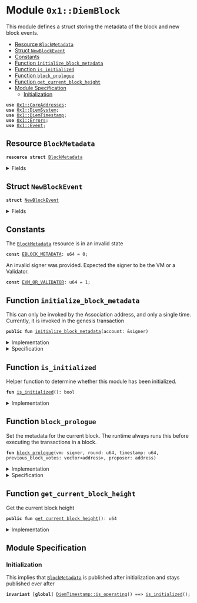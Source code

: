 
<a name="0x1_DiemBlock"></a>

# Module `0x1::DiemBlock`

This module defines a struct storing the metadata of the block and new block events.


-  [Resource `BlockMetadata`](#0x1_DiemBlock_BlockMetadata)
-  [Struct `NewBlockEvent`](#0x1_DiemBlock_NewBlockEvent)
-  [Constants](#@Constants_0)
-  [Function `initialize_block_metadata`](#0x1_DiemBlock_initialize_block_metadata)
-  [Function `is_initialized`](#0x1_DiemBlock_is_initialized)
-  [Function `block_prologue`](#0x1_DiemBlock_block_prologue)
-  [Function `get_current_block_height`](#0x1_DiemBlock_get_current_block_height)
-  [Module Specification](#@Module_Specification_1)
    -  [Initialization](#@Initialization_2)


<pre><code><b>use</b> <a href="CoreAddresses.md#0x1_CoreAddresses">0x1::CoreAddresses</a>;
<b>use</b> <a href="DiemSystem.md#0x1_DiemSystem">0x1::DiemSystem</a>;
<b>use</b> <a href="DiemTimestamp.md#0x1_DiemTimestamp">0x1::DiemTimestamp</a>;
<b>use</b> <a href="../../../move-stdlib/docs/Errors.md#0x1_Errors">0x1::Errors</a>;
<b>use</b> <a href="../../../move-stdlib/docs/Event.md#0x1_Event">0x1::Event</a>;
</code></pre>



<a name="0x1_DiemBlock_BlockMetadata"></a>

## Resource `BlockMetadata`



<pre><code><b>resource</b> <b>struct</b> <a href="DiemBlock.md#0x1_DiemBlock_BlockMetadata">BlockMetadata</a>
</code></pre>



<details>
<summary>Fields</summary>


<dl>
<dt>
<code>height: u64</code>
</dt>
<dd>
 Height of the current block
</dd>
<dt>
<code>new_block_events: <a href="../../../move-stdlib/docs/Event.md#0x1_Event_EventHandle">Event::EventHandle</a>&lt;<a href="DiemBlock.md#0x1_DiemBlock_NewBlockEvent">DiemBlock::NewBlockEvent</a>&gt;</code>
</dt>
<dd>
 Handle where events with the time of new blocks are emitted
</dd>
</dl>


</details>

<a name="0x1_DiemBlock_NewBlockEvent"></a>

## Struct `NewBlockEvent`



<pre><code><b>struct</b> <a href="DiemBlock.md#0x1_DiemBlock_NewBlockEvent">NewBlockEvent</a>
</code></pre>



<details>
<summary>Fields</summary>


<dl>
<dt>
<code>round: u64</code>
</dt>
<dd>

</dd>
<dt>
<code>proposer: address</code>
</dt>
<dd>

</dd>
<dt>
<code>previous_block_votes: vector&lt;address&gt;</code>
</dt>
<dd>

</dd>
<dt>
<code>time_microseconds: u64</code>
</dt>
<dd>
 On-chain time during  he block at the given height
</dd>
</dl>


</details>

<a name="@Constants_0"></a>

## Constants


<a name="0x1_DiemBlock_EBLOCK_METADATA"></a>

The <code><a href="DiemBlock.md#0x1_DiemBlock_BlockMetadata">BlockMetadata</a></code> resource is in an invalid state


<pre><code><b>const</b> <a href="DiemBlock.md#0x1_DiemBlock_EBLOCK_METADATA">EBLOCK_METADATA</a>: u64 = 0;
</code></pre>



<a name="0x1_DiemBlock_EVM_OR_VALIDATOR"></a>

An invalid signer was provided. Expected the signer to be the VM or a Validator.


<pre><code><b>const</b> <a href="DiemBlock.md#0x1_DiemBlock_EVM_OR_VALIDATOR">EVM_OR_VALIDATOR</a>: u64 = 1;
</code></pre>



<a name="0x1_DiemBlock_initialize_block_metadata"></a>

## Function `initialize_block_metadata`

This can only be invoked by the Association address, and only a single time.
Currently, it is invoked in the genesis transaction


<pre><code><b>public</b> <b>fun</b> <a href="DiemBlock.md#0x1_DiemBlock_initialize_block_metadata">initialize_block_metadata</a>(account: &signer)
</code></pre>



<details>
<summary>Implementation</summary>


<pre><code><b>public</b> <b>fun</b> <a href="DiemBlock.md#0x1_DiemBlock_initialize_block_metadata">initialize_block_metadata</a>(account: &signer) {
    <a href="DiemTimestamp.md#0x1_DiemTimestamp_assert_genesis">DiemTimestamp::assert_genesis</a>();
    // Operational constraint, only callable by the Association address
    <a href="CoreAddresses.md#0x1_CoreAddresses_assert_diem_root">CoreAddresses::assert_diem_root</a>(account);

    <b>assert</b>(!<a href="DiemBlock.md#0x1_DiemBlock_is_initialized">is_initialized</a>(), <a href="../../../move-stdlib/docs/Errors.md#0x1_Errors_already_published">Errors::already_published</a>(<a href="DiemBlock.md#0x1_DiemBlock_EBLOCK_METADATA">EBLOCK_METADATA</a>));
    move_to&lt;<a href="DiemBlock.md#0x1_DiemBlock_BlockMetadata">BlockMetadata</a>&gt;(
        account,
        <a href="DiemBlock.md#0x1_DiemBlock_BlockMetadata">BlockMetadata</a> {
            height: 0,
            new_block_events: <a href="../../../move-stdlib/docs/Event.md#0x1_Event_new_event_handle">Event::new_event_handle</a>&lt;<a href="DiemBlock.md#0x1_DiemBlock_NewBlockEvent">Self::NewBlockEvent</a>&gt;(account),
        }
    );
}
</code></pre>



</details>

<details>
<summary>Specification</summary>



<pre><code><b>include</b> <a href="DiemTimestamp.md#0x1_DiemTimestamp_AbortsIfNotGenesis">DiemTimestamp::AbortsIfNotGenesis</a>;
<b>include</b> <a href="CoreAddresses.md#0x1_CoreAddresses_AbortsIfNotDiemRoot">CoreAddresses::AbortsIfNotDiemRoot</a>;
<b>aborts_if</b> <a href="DiemBlock.md#0x1_DiemBlock_is_initialized">is_initialized</a>() <b>with</b> <a href="../../../move-stdlib/docs/Errors.md#0x1_Errors_ALREADY_PUBLISHED">Errors::ALREADY_PUBLISHED</a>;
<b>ensures</b> <a href="DiemBlock.md#0x1_DiemBlock_is_initialized">is_initialized</a>();
<b>ensures</b> <a href="DiemBlock.md#0x1_DiemBlock_get_current_block_height">get_current_block_height</a>() == 0;
</code></pre>



</details>

<a name="0x1_DiemBlock_is_initialized"></a>

## Function `is_initialized`

Helper function to determine whether this module has been initialized.


<pre><code><b>fun</b> <a href="DiemBlock.md#0x1_DiemBlock_is_initialized">is_initialized</a>(): bool
</code></pre>



<details>
<summary>Implementation</summary>


<pre><code><b>fun</b> <a href="DiemBlock.md#0x1_DiemBlock_is_initialized">is_initialized</a>(): bool {
    <b>exists</b>&lt;<a href="DiemBlock.md#0x1_DiemBlock_BlockMetadata">BlockMetadata</a>&gt;(<a href="CoreAddresses.md#0x1_CoreAddresses_DIEM_ROOT_ADDRESS">CoreAddresses::DIEM_ROOT_ADDRESS</a>())
}
</code></pre>



</details>

<a name="0x1_DiemBlock_block_prologue"></a>

## Function `block_prologue`

Set the metadata for the current block.
The runtime always runs this before executing the transactions in a block.


<pre><code><b>fun</b> <a href="DiemBlock.md#0x1_DiemBlock_block_prologue">block_prologue</a>(vm: signer, round: u64, timestamp: u64, previous_block_votes: vector&lt;address&gt;, proposer: address)
</code></pre>



<details>
<summary>Implementation</summary>


<pre><code><b>fun</b> <a href="DiemBlock.md#0x1_DiemBlock_block_prologue">block_prologue</a>(
    vm: signer,
    round: u64,
    timestamp: u64,
    previous_block_votes: vector&lt;address&gt;,
    proposer: address
) <b>acquires</b> <a href="DiemBlock.md#0x1_DiemBlock_BlockMetadata">BlockMetadata</a> {
    <a href="DiemTimestamp.md#0x1_DiemTimestamp_assert_operating">DiemTimestamp::assert_operating</a>();
    // Operational constraint: can only be invoked by the VM.
    <a href="CoreAddresses.md#0x1_CoreAddresses_assert_vm">CoreAddresses::assert_vm</a>(&vm);

    // Authorization
    <b>assert</b>(
        proposer == <a href="CoreAddresses.md#0x1_CoreAddresses_VM_RESERVED_ADDRESS">CoreAddresses::VM_RESERVED_ADDRESS</a>() || <a href="DiemSystem.md#0x1_DiemSystem_is_validator">DiemSystem::is_validator</a>(proposer),
        <a href="../../../move-stdlib/docs/Errors.md#0x1_Errors_requires_address">Errors::requires_address</a>(<a href="DiemBlock.md#0x1_DiemBlock_EVM_OR_VALIDATOR">EVM_OR_VALIDATOR</a>)
    );

    <b>let</b> block_metadata_ref = borrow_global_mut&lt;<a href="DiemBlock.md#0x1_DiemBlock_BlockMetadata">BlockMetadata</a>&gt;(<a href="CoreAddresses.md#0x1_CoreAddresses_DIEM_ROOT_ADDRESS">CoreAddresses::DIEM_ROOT_ADDRESS</a>());
    <a href="DiemTimestamp.md#0x1_DiemTimestamp_update_global_time">DiemTimestamp::update_global_time</a>(&vm, proposer, timestamp);
    block_metadata_ref.height = block_metadata_ref.height + 1;
    <a href="../../../move-stdlib/docs/Event.md#0x1_Event_emit_event">Event::emit_event</a>&lt;<a href="DiemBlock.md#0x1_DiemBlock_NewBlockEvent">NewBlockEvent</a>&gt;(
        &<b>mut</b> block_metadata_ref.new_block_events,
        <a href="DiemBlock.md#0x1_DiemBlock_NewBlockEvent">NewBlockEvent</a> {
            round,
            proposer,
            previous_block_votes,
            time_microseconds: timestamp,
        }
    );
}
</code></pre>



</details>

<details>
<summary>Specification</summary>



<pre><code><b>include</b> <a href="DiemTimestamp.md#0x1_DiemTimestamp_AbortsIfNotOperating">DiemTimestamp::AbortsIfNotOperating</a>;
<b>include</b> <a href="CoreAddresses.md#0x1_CoreAddresses_AbortsIfNotVM">CoreAddresses::AbortsIfNotVM</a>{account: vm};
<b>aborts_if</b> proposer != <a href="CoreAddresses.md#0x1_CoreAddresses_VM_RESERVED_ADDRESS">CoreAddresses::VM_RESERVED_ADDRESS</a>() && !<a href="DiemSystem.md#0x1_DiemSystem_spec_is_validator">DiemSystem::spec_is_validator</a>(proposer)
    <b>with</b> <a href="../../../move-stdlib/docs/Errors.md#0x1_Errors_REQUIRES_ADDRESS">Errors::REQUIRES_ADDRESS</a>;
<b>ensures</b> <a href="DiemTimestamp.md#0x1_DiemTimestamp_spec_now_microseconds">DiemTimestamp::spec_now_microseconds</a>() == timestamp;
<b>ensures</b> <a href="DiemBlock.md#0x1_DiemBlock_get_current_block_height">get_current_block_height</a>() == <b>old</b>(<a href="DiemBlock.md#0x1_DiemBlock_get_current_block_height">get_current_block_height</a>()) + 1;
<b>aborts_if</b> <a href="DiemBlock.md#0x1_DiemBlock_get_current_block_height">get_current_block_height</a>() + 1 &gt; MAX_U64 <b>with</b> EXECUTION_FAILURE;
<b>include</b> <a href="DiemBlock.md#0x1_DiemBlock_BlockPrologueEmits">BlockPrologueEmits</a>;
</code></pre>




<a name="0x1_DiemBlock_BlockPrologueEmits"></a>


<pre><code><b>schema</b> <a href="DiemBlock.md#0x1_DiemBlock_BlockPrologueEmits">BlockPrologueEmits</a> {
    round: u64;
    timestamp: u64;
    previous_block_votes: vector&lt;address&gt;;
    proposer: address;
    <a name="0x1_DiemBlock_handle$4"></a>
    <b>let</b> handle = <b>global</b>&lt;<a href="DiemBlock.md#0x1_DiemBlock_BlockMetadata">BlockMetadata</a>&gt;(<a href="CoreAddresses.md#0x1_CoreAddresses_DIEM_ROOT_ADDRESS">CoreAddresses::DIEM_ROOT_ADDRESS</a>()).new_block_events;
    <a name="0x1_DiemBlock_msg$5"></a>
    <b>let</b> msg = <a href="DiemBlock.md#0x1_DiemBlock_NewBlockEvent">NewBlockEvent</a> {
        round,
        proposer,
        previous_block_votes,
        time_microseconds: timestamp,
    };
    emits msg <b>to</b> handle;
}
</code></pre>



</details>

<a name="0x1_DiemBlock_get_current_block_height"></a>

## Function `get_current_block_height`

Get the current block height


<pre><code><b>public</b> <b>fun</b> <a href="DiemBlock.md#0x1_DiemBlock_get_current_block_height">get_current_block_height</a>(): u64
</code></pre>



<details>
<summary>Implementation</summary>


<pre><code><b>public</b> <b>fun</b> <a href="DiemBlock.md#0x1_DiemBlock_get_current_block_height">get_current_block_height</a>(): u64 <b>acquires</b> <a href="DiemBlock.md#0x1_DiemBlock_BlockMetadata">BlockMetadata</a> {
    <b>assert</b>(<a href="DiemBlock.md#0x1_DiemBlock_is_initialized">is_initialized</a>(), <a href="../../../move-stdlib/docs/Errors.md#0x1_Errors_not_published">Errors::not_published</a>(<a href="DiemBlock.md#0x1_DiemBlock_EBLOCK_METADATA">EBLOCK_METADATA</a>));
    borrow_global&lt;<a href="DiemBlock.md#0x1_DiemBlock_BlockMetadata">BlockMetadata</a>&gt;(<a href="CoreAddresses.md#0x1_CoreAddresses_DIEM_ROOT_ADDRESS">CoreAddresses::DIEM_ROOT_ADDRESS</a>()).height
}
</code></pre>



</details>

<a name="@Module_Specification_1"></a>

## Module Specification



<a name="@Initialization_2"></a>

### Initialization

This implies that <code><a href="DiemBlock.md#0x1_DiemBlock_BlockMetadata">BlockMetadata</a></code> is published after initialization and stays published
ever after


<pre><code><b>invariant</b> [<b>global</b>] <a href="DiemTimestamp.md#0x1_DiemTimestamp_is_operating">DiemTimestamp::is_operating</a>() ==&gt; <a href="DiemBlock.md#0x1_DiemBlock_is_initialized">is_initialized</a>();
</code></pre>


[//]: # ("File containing references which can be used from documentation")
[ACCESS_CONTROL]: https://github.com/diem/dip/blob/main/dips/dip-2.md
[ROLE]: https://github.com/diem/dip/blob/main/dips/dip-2.md#roles
[PERMISSION]: https://github.com/diem/dip/blob/main/dips/dip-2.md#permissions
